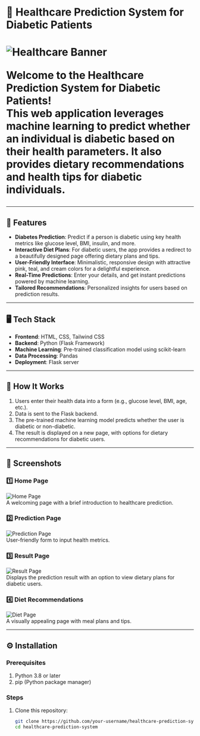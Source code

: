 <h1>🌟 Healthcare Prediction System for Diabetic Patients <h1>

 
![Healthcare Banner](assets/banner-image.jpg)

Welcome to the **Healthcare Prediction System for Diabetic Patients**!  
This web application leverages **machine learning** to predict whether an individual is diabetic based on their health parameters. It also provides dietary recommendations and health tips for diabetic individuals.  

---

## 🌟 Features  
- **Diabetes Prediction**: Predict if a person is diabetic using key health metrics like glucose level, BMI, insulin, and more.  
- **Interactive Diet Plans**: For diabetic users, the app provides a redirect to a beautifully designed page offering dietary plans and tips.  
- **User-Friendly Interface**: Minimalistic, responsive design with attractive pink, teal, and cream colors for a delightful experience.  
- **Real-Time Predictions**: Enter your details, and get instant predictions powered by machine learning.  
- **Tailored Recommendations**: Personalized insights for users based on prediction results.

---

## 🖥️ Tech Stack  
- **Frontend**: HTML, CSS, Tailwind CSS  
- **Backend**: Python (Flask Framework)  
- **Machine Learning**: Pre-trained classification model using scikit-learn  
- **Data Processing**: Pandas  
- **Deployment**: Flask server  

---

## 🚀 How It Works  
1. Users enter their health data into a form (e.g., glucose level, BMI, age, etc.).  
2. Data is sent to the Flask backend.  
3. The pre-trained machine learning model predicts whether the user is diabetic or non-diabetic.  
4. The result is displayed on a new page, with options for dietary recommendations for diabetic users.  

---

## 📸 Screenshots  

### 1️⃣ Home Page  
![Home Page](assets/homepage-screenshot.jpg)  
A welcoming page with a brief introduction to healthcare prediction.  

### 2️⃣ Prediction Page  
![Prediction Page](assets/prediction-form-screenshot.jpg)  
User-friendly form to input health metrics.  

### 3️⃣ Result Page  
![Result Page](assets/result-screenshot.jpg)  
Displays the prediction result with an option to view dietary plans for diabetic users.  

### 4️⃣ Diet Recommendations  
![Diet Page](assets/diet-page-screenshot.jpg)  
A visually appealing page with meal plans and tips.  

---

## ⚙️ Installation  

### Prerequisites  
1. Python 3.8 or later  
2. pip (Python package manager)  

### Steps  
1. Clone this repository:  
   ```bash
   git clone https://github.com/your-username/healthcare-prediction-system.git
   cd healthcare-prediction-system
